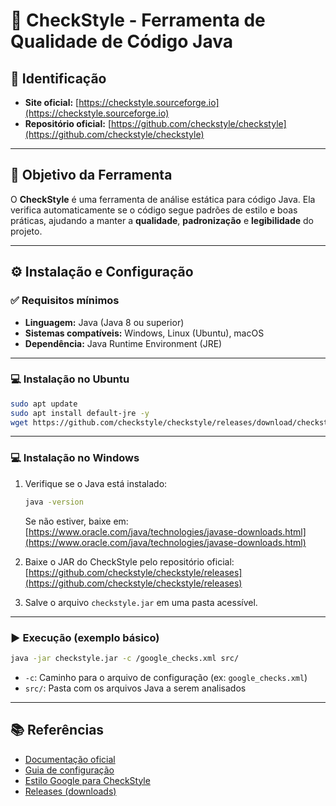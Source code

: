 # 🧪 CheckStyle - Ferramenta de Qualidade de Código Java

## 📌 Identificação

- **Site oficial:** [https://checkstyle.sourceforge.io](https://checkstyle.sourceforge.io)  
- **Repositório oficial:** [https://github.com/checkstyle/checkstyle](https://github.com/checkstyle/checkstyle)

---

## 🎯 Objetivo da Ferramenta

O **CheckStyle** é uma ferramenta de análise estática para código Java. Ela verifica automaticamente se o código segue padrões de estilo e boas práticas, ajudando a manter a **qualidade**, **padronização** e **legibilidade** do projeto.

---

## ⚙️ Instalação e Configuração

### ✅ Requisitos mínimos

- **Linguagem:** Java (Java 8 ou superior)
- **Sistemas compatíveis:** Windows, Linux (Ubuntu), macOS  
- **Dependência:** Java Runtime Environment (JRE)

---

### 💻 Instalação no Ubuntu

```bash
sudo apt update
sudo apt install default-jre -y
wget https://github.com/checkstyle/checkstyle/releases/download/checkstyle-10.15.0/checkstyle-10.15.0-all.jar -O checkstyle.jar
```

---

### 💻 Instalação no Windows

1. Verifique se o Java está instalado:
   ```cmd
   java -version
   ```
   Se não estiver, baixe em: [https://www.oracle.com/java/technologies/javase-downloads.html](https://www.oracle.com/java/technologies/javase-downloads.html)

2. Baixe o JAR do CheckStyle pelo repositório oficial:  
   [https://github.com/checkstyle/checkstyle/releases](https://github.com/checkstyle/checkstyle/releases)

3. Salve o arquivo `checkstyle.jar` em uma pasta acessível.

---

### ▶️ Execução (exemplo básico)

```bash
java -jar checkstyle.jar -c /google_checks.xml src/
```

- `-c`: Caminho para o arquivo de configuração (ex: `google_checks.xml`)
- `src/`: Pasta com os arquivos Java a serem analisados

---

## 📚 Referências

- [Documentação oficial](https://checkstyle.sourceforge.io/)
- [Guia de configuração](https://checkstyle.sourceforge.io/config.html)
- [Estilo Google para CheckStyle](https://checkstyle.sourceforge.io/google_style.html)
- [Releases (downloads)](https://github.com/checkstyle/checkstyle/releases)
